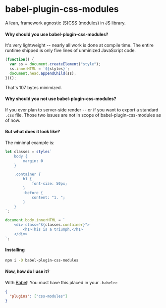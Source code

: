 # babel-plugin-css-modules

A lean, framework agnostic (S)CSS (modules) in JS library.

#### Why should you use babel-plugin-css-modules?

It's very lightweight -- nearly all work is done at compile time. The entire runtime shipped is only five lines of unminized JavaScript code.

```javascript
(function() {
  var ss = document.createElement("style");
  ss.innerHTML = `${styles}`;
  document.head.appendChild(ss);
})();
```

That's 107 bytes minimized.

#### Why should you not use babel-plugin-css-modules?

If you ever plan to server-side render -- or if you want to export a standard `.css` file. Those two issues are not in scope of babel-plugin-css-modules as of now.

#### But what does it look like?

The minimal example is:

```javascript
let classes = styles`
    body {
        margin: 0
    }

    .container {
        h1 {
            font-size: 50px;
        }
        :before {
            content: "1. ";
        }
    }
`;

document.body.innerHTML = `
    <div class="${classes.container}">
        <h1>This is a triumph.</h1>
    </div>
`;
```

#### Installing

```bash
npm i -D babel-plugin-css-modules
```

#### Now, how do I use it?

With [Babel](https://babeljs.io/)! You must have this placed in your `.babelrc`

```json
{
  "plugins": ["css-modules"]
}
```

